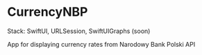 # CurrencyNBP

Stack: SwiftUI, URLSession, SwiftUIGraphs (soon)

App for displaying currency rates from Narodowy Bank Polski API
